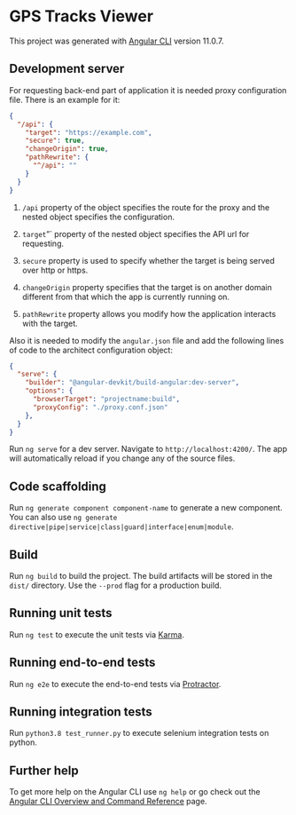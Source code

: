 # GPS Tracks Viewer

This project was generated with [Angular CLI](https://github.com/angular/angular-cli) version 11.0.7.

## Development server

For requesting back-end part of application it is needed proxy configuration file. There is an example for it:

```json
{
  "/api": {
    "target": "https://example.com",
    "secure": true,
    "changeOrigin": true,
    "pathRewrite": {
      "^/api": ""
    }
  }
}
```

1. `/api` property of the object specifies the route for the proxy and the nested object specifies the configuration.

2. `target`”` property of the nested object specifies the API url for requesting.

3. `secure` property is used to specify whether the target is being served over http or https.

4. `changeOrigin` property specifies that the target is on another domain different from that which the app is currently running on.

5. `pathRewrite` property allows you modify how the application interacts with the target.

Also it is needed to modify the `angular.json` file and add the following lines of code to the architect configuration object:

```json
{
  "serve": {
    "builder": "@angular-devkit/build-angular:dev-server",
    "options": {
      "browserTarget": "projectname:build",
      "proxyConfig": "./proxy.conf.json"
    },
  }
}
```

Run `ng serve` for a dev server. Navigate to `http://localhost:4200/`. The app will automatically reload if you change any of the source files.

## Code scaffolding

Run `ng generate component component-name` to generate a new component. You can also use `ng generate directive|pipe|service|class|guard|interface|enum|module`.

## Build

Run `ng build` to build the project. The build artifacts will be stored in the `dist/` directory. Use the `--prod` flag for a production build.

## Running unit tests

Run `ng test` to execute the unit tests via [Karma](https://karma-runner.github.io).

## Running end-to-end tests

Run `ng e2e` to execute the end-to-end tests via [Protractor](http://www.protractortest.org/).

## Running integration tests

Run `python3.8 test_runner.py` to execute selenium integration tests on python.

## Further help

To get more help on the Angular CLI use `ng help` or go check out the [Angular CLI Overview and Command Reference](https://angular.io/cli) page.
